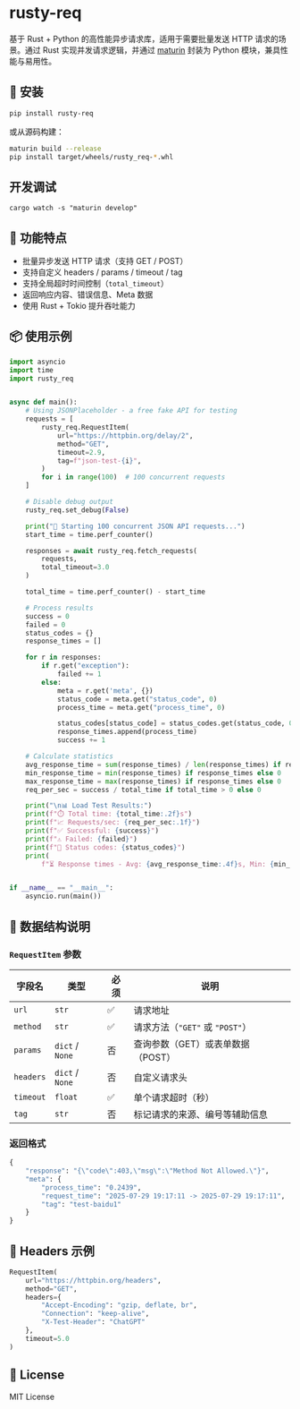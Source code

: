 # rusty-req


基于 Rust + Python 的高性能异步请求库，适用于需要批量发送 HTTP 请求的场景。通过 Rust 实现并发请求逻辑，并通过 [maturin](https://github.com/PyO3/maturin) 封装为 Python 模块，兼具性能与易用性。

## 🔧 安装

```bash
pip install rusty-req
```

或从源码构建：

```bash
maturin build --release
pip install target/wheels/rusty_req-*.whl
```

## 开发调试
```
cargo watch -s "maturin develop"
```

## 🚀 功能特点

- 批量异步发送 HTTP 请求（支持 GET / POST）
- 支持自定义 headers / params / timeout / tag
- 支持全局超时时间控制（`total_timeout`）
- 返回响应内容、错误信息、Meta 数据
- 使用 Rust + Tokio 提升吞吐能力

## 📦 使用示例

```python
import asyncio
import time
import rusty_req


async def main():
    # Using JSONPlaceholder - a free fake API for testing
    requests = [
        rusty_req.RequestItem(
            url="https://httpbin.org/delay/2",
            method="GET",
            timeout=2.9,
            tag=f"json-test-{i}",
        )
        for i in range(100)  # 100 concurrent requests
    ]

    # Disable debug output
    rusty_req.set_debug(False)

    print("🚀 Starting 100 concurrent JSON API requests...")
    start_time = time.perf_counter()

    responses = await rusty_req.fetch_requests(
        requests,
        total_timeout=3.0
    )

    total_time = time.perf_counter() - start_time

    # Process results
    success = 0
    failed = 0
    status_codes = {}
    response_times = []

    for r in responses:
        if r.get("exception"):
            failed += 1
        else:
            meta = r.get('meta', {})
            status_code = meta.get("status_code", 0)
            process_time = meta.get("process_time", 0)

            status_codes[status_code] = status_codes.get(status_code, 0) + 1
            response_times.append(process_time)
            success += 1

    # Calculate statistics
    avg_response_time = sum(response_times) / len(response_times) if response_times else 0
    min_response_time = min(response_times) if response_times else 0
    max_response_time = max(response_times) if response_times else 0
    req_per_sec = success / total_time if total_time > 0 else 0

    print("\n📊 Load Test Results:")
    print(f"⏱️ Total time: {total_time:.2f}s")
    print(f"📈 Requests/sec: {req_per_sec:.1f}")
    print(f"✅ Successful: {success}")
    print(f"⚠️ Failed: {failed}")
    print(f"🔄 Status codes: {status_codes}")
    print(
        f"⏳ Response times - Avg: {avg_response_time:.4f}s, Min: {min_response_time:.4f}s, Max: {max_response_time:.4f}s")


if __name__ == "__main__":
    asyncio.run(main())
```

## 🧱 数据结构说明

### `RequestItem` 参数

| 字段名     | 类型             | 必须 | 说明                                   |
|------------|------------------|------|----------------------------------------|
| `url`      | `str`            | ✅   | 请求地址                               |
| `method`   | `str`            | ✅   | 请求方法（`"GET"` 或 `"POST"`）        |
| `params`   | `dict` / `None`  | 否   | 查询参数（GET）或表单数据（POST）      |
| `headers`  | `dict` / `None`  | 否   | 自定义请求头                           |
| `timeout`  | `float`          | ✅   | 单个请求超时（秒）                     |
| `tag`      | `str`            | 否   | 标记请求的来源、编号等辅助信息         |

### 返回格式

```python
{
    "response": "{\"code\":403,\"msg\":\"Method Not Allowed.\"}",
    "meta": {
        "process_time": "0.2439",
        "request_time": "2025-07-29 19:17:11 -> 2025-07-29 19:17:11",
        "tag": "test-baidu1"
    }
}
```

## 📑 Headers 示例

```python
RequestItem(
    url="https://httpbin.org/headers",
    method="GET",
    headers={
        "Accept-Encoding": "gzip, deflate, br",
        "Connection": "keep-alive",
        "X-Test-Header": "ChatGPT"
    },
    timeout=5.0
)
```

## 📄 License

MIT License
